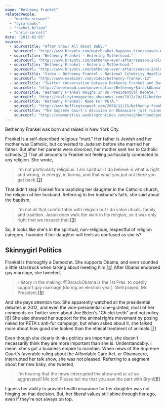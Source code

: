 ```yaml
---
name: "Bethenny Frankel"
relatedPeople:
  - "martha-stewart"
  - "tyra-banks"
  - "rachel-bilson"
  - "chris-cornell"
date: "2013-02-05"
sources:
  - sourceTitle: "After Show: All About Baby."
    sourceUrl: "http://www.bravotv.com/watch-what-happens-live/season-6/videos/after-show-all-about-baby"
  - sourceTitle: "Bethenny Frankel – Entering Motherhood."
    sourceUrl: "http://www.bravotv.com/bethenny-ever-after/season-2/blogs/bethenny-frankel/entering-motherhood?page=0,0"
  - sourceTitle: "Bethenny Frankel – Entering Motherhood."
    sourceUrl: "http://www.bravotv.com/bethenny-ever-after/season-2/blogs/bethenny-frankel/entering-motherhood?page=0,1"
  - sourceTitle: "Video – Bethenny Frankel – National Celebrity Headlines."
    sourceUrl: "http://www.examiner.com/video/bethenny-frankel-12"
  - sourceTitle: "Twitter conversation between Bethenny Frankel and Barack Obama."
    sourceUrl: "http://tweetwood.com/conversation/Bethenny/BarackObama"
  - sourceTitle: "Bethenny Frankel Weighs In On Presidential Debate."
    sourceUrl: "http://realitytvmagazine.sheknows.com/2012/10/17/bethenny-frankel-weighs-in-on-presidential-debate/"
  - sourceTitle: "Bethenny Frankel: Nude For PETA."
    sourceUrl: "http://www.huffingtonpost.com/2009/12/15/bethenny-frankel-nude-for_n_393003.html"
  - sourceTitle: "The Supreme Court's decision on Obamacare just ruined Bethenny Frankel's day."
    sourceUrl: "http://communities.washingtontimes.com/neighborhood/genos-world-communities/2012/jun/28/bethenny/"
---
```


Bethenny Frankel was born and raised in New York City.

Frankel is a self-described religious "mutt." Her father is Jewish and her mother was Catholic, but converted to Judaism before she married her father. But after her parents were divorced, her mother sent her to Catholic schools.<a class="source-citation" href="#http://www.bravotv.com/watch-what-happens-live/season-6/videos/after-show-all-about-baby" title="After Show: All About Baby.">[1]</a> That all amounts to Frankel not feeling particularly connected to any religion. She wrote,

>I'm not particularly religious. I am spiritual; I do believe in what is right and wrong, in energy, in karma, and that what you put out there you get back.<a class="source-citation" href="#http://www.bravotv.com/bethenny-ever-after/season-2/blogs/bethenny-frankel/entering-motherhood?page=0,0" title="Bethenny Frankel – Entering Motherhood.">[2]</a>

That didn't stop Frankel from baptizing her daughter in the Catholic church, the religion of her husband. Referring to her husband's faith, she said about the baptism,

>I'm not all that comfortable with religion but I do value rituals, family, and tradition. Jason does walk the walk in his religion, so it was only right that we respect that.<a class="source-citation" href="#http://www.bravotv.com/bethenny-ever-after/season-2/blogs/bethenny-frankel/entering-motherhood?page=0,1" title="Bethenny Frankel – Entering Motherhood.">[3]</a>

So, it looks like she's in the spiritual, non-religious, respectful of religion category. I wonder if her daughter will feels as confused as she is?


## Skinnygirl Politics

Frankel is thoroughly a Democrat. She supports Obama, and even sounded a little starstruck when talking about meeting him.<a class="source-citation" href="#http://www.examiner.com/video/bethenny-frankel-12" title="Video – Bethenny Frankel – National Celebrity Headlines.">[4]</a> After Obama endorsed gay marriage, she tweeted,

>History in the making: @BarackObama is the 1st Pres. to openly support gay marriage (during an election year). Well played, Mr. President.<a class="source-citation" href="#http://tweetwood.com/conversation/Bethenny/BarackObama" title="Twitter conversation between Bethenny Frankel and Barack Obama.">[5]</a>

And she pays attention too. She apparently watched all the presidential debates in 2012, and even the vice-presidential one–granted, most of her comments on Twitter were about Joe Biden's "Chiclet teeth" and not policy.<a class="source-citation" href="#http://realitytvmagazine.sheknows.com/2012/10/17/bethenny-frankel-weighs-in-on-presidential-debate/" title="Bethenny Frankel Weighs In On Presidential Debate.">[6]</a> She also showed her support for the animal rights movement by posing naked for PETA's anti-fur campaign, but when asked about it, she talked more about how good she looked than the ethical treatment of animals.<a class="source-citation" href="#http://www.huffingtonpost.com/2009/12/15/bethenny-frankel-nude-for_n_393003.html" title="Bethenny Frankel: Nude For PETA.">[7]</a>

Even though she clearly thinks politics are important, she doesn't necessarily think they are more important than she is. Understandably. I mean, she's got a business empire to maintain. When news of the Supreme Court's favorable ruling about the Affordable Care Act, or Obamacare, interrupted her talk show, she was not pleased. Referring to a segment about her new baby, she tweeted,

>I'm hearing that the news interrupted the show and ur all so aggravated! Me too! Please tell me that you saw the part with Bryn!<a class="source-citation" href="#http://communities.washingtontimes.com/neighborhood/genos-world-communities/2012/jun/28/bethenny/" title="The Supreme Court&apos;s decision on Obamacare just ruined Bethenny Frankel&apos;s day.">[8]</a>

I guess her ability to provide health insurance for her daughter was not hinging on that decision. But, her liberal values still shine through her ego, even if they're not always on top.